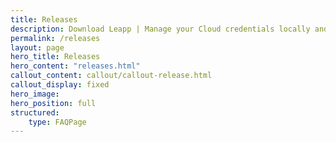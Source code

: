 ```yaml
---
title: Releases
description: Download Leapp | Manage your Cloud credentials locally and improve your workflow with the only open-source desktop app you’ll ever need.
permalink: /releases
layout: page
hero_title: Releases
hero_content: "releases.html"
callout_content: callout/callout-release.html
callout_display: fixed
hero_image: 
hero_position: full
structured:
    type: FAQPage
---
```

